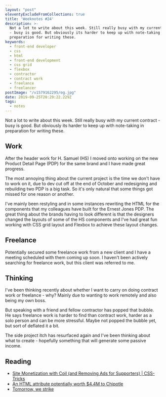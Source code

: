 ```yaml
---
layout: "post"
eleventyExcludeFromCollections: true
title: 'Weeknotes #24'
description: >-
  Not a lot to write about this week. Still really busy with my current contract
  - busy is good. But obviously its harder to keep up with note-taking in
  preparation for writing these.
keywords:
  - front-end developer
  - css
  - html
  - front-end development
  - css grid
  - flexbox
  - contractor
  - contract work
  - freelance
  - freelancer
postImage: "/v1579162295/og.jpg"
date: 2019-09-25T20:29:22.229Z
tags:
  - notes
---
```

Not a lot to write about this week. Still really busy with my current contract - busy is good. But obviously its harder to keep up with note-taking in preparation for writing these.

## Work
After the header work for H. Samuel (HS) I moved onto working on the new Product Detail Page (PDP) for the same brand and I have made great progress.

The most annoying thing about the current project is the time we don't have to work on it, due to dev cut off at the end of October and redesigning and rebuilding two PDP is a big task. So it's only natural that some things got missed for one reason or another.

I've mainly been restyling and in some instances rewriting the HTML for the components that my colleagues have built for the Ernest Jones PDP. The great thing about the brands having to look different is that the designers changed the layouts of some of the HS components and I've had great fun working with CSS grid layout and Flexbox to achieve these layout changes.

## Freelance
Potentially secured some freelance work from a new client and I have a meeting scheduled with them coming up soon. I haven't been actively searching for freelance work, but this client was referred to me.

## Thinking
I've been thinking recently about whether I want to carry on doing contract work or freelance - why? Mainly due to wanting to work remotely and also being my own boss.

But speaking with a friend and fellow contractor has popped that bubble. He says freelance work is harder to find than contract work, harder as a solo person and can be more stressful. Maybe not popped the bubble yet, but sort of deflated it a bit.

The side project itch has resurfaced again and I've been thinking about what to create - hopefully something that will generate some passive income.

## Reading
- [Site Monetization with Coil (and Removing Ads for Supporters) | CSS-Tricks](https://css-tricks.com/site-monetization-with-coil-and-removing-ads-for-supporters/ "Site Monetization with Coil (and Removing Ads for Supporters) | CSS-Tricks")
- [An HTML attribute potentially worth $4.4M to Chipotle](https://cloudfour.com/thinks/an-html-attribute-potentially-worth-4-4m-to-chipotle/ "An HTML attribute potentially worth $4.4M to Chipotle")
- [Tomorrow, we strike](https://colly.com/journal/tomorrow-we-strike "Tomorrow, we strike")
